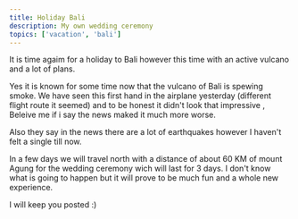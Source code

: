 ```yaml
---
title: Holiday Bali
description: My own wedding ceremony
topics: ['vacation', 'bali']
---
```


It is time agaim for a holiday to Bali however this time with an active vulcano and a lot of plans.

Yes it is known for some time now that the vulcano of Bali is spewing smoke.
We have seen this first hand in the airplane yesterday (different flight route it seemed) and to be honest it didn't look that impressive
, Beleive me if i say the news maked it much more worse.

Also they say in the news there are a lot of earthquakes however I haven't felt a single till now.

In a few days we will travel north with a distance of about 60 KM of mount Agung for the wedding ceremony wich will last for 3 days.
I don't know what is going to happen but it will prove to be much fun and a whole new experience.

I will keep you posted :)
